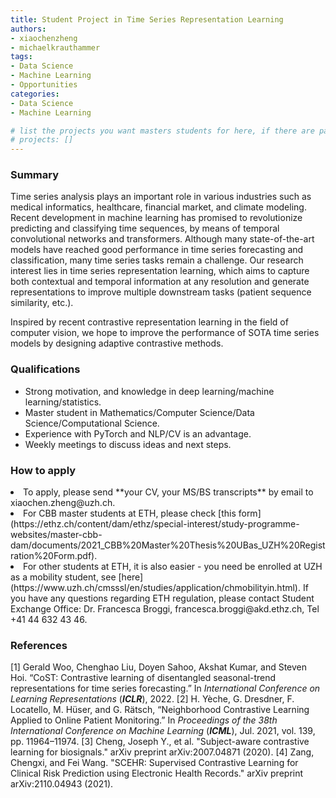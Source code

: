 ```yaml
---
title: Student Project in Time Series Representation Learning
authors:
- xiaochenzheng
- michaelkrauthammer
tags: 
- Data Science
- Machine Learning
- Opportunities
categories:
- Data Science
- Machine Learning

# list the projects you want masters students for here, if there are pages for them
# projects: []
---
```


### Summary

Time series analysis plays an important role in various industries such as medical informatics, healthcare, financial market, and climate modeling. Recent development in machine learning has promised to revolutionize predicting and classifying time sequences, by means of temporal convolutional networks and transformers. Although many state-of-the-art models have reached good performance in time series forecasting and classification, many time series tasks remain a challenge. Our research interest lies in time series representation learning, which aims to capture both contextual and temporal information at any resolution and generate representations to improve multiple downstream tasks (patient sequence similarity, etc.).

Inspired by recent contrastive representation learning in the field of computer vision, we hope to improve the performance of SOTA time series models by designing adaptive contrastive methods.

### Qualifications

<ul>
  <li>Strong motivation, and knowledge in deep learning/machine learning/statistics.</li>
  <li>Master student in Mathematics/Computer Science/Data Science/Computational Science.</li>
  <li>Experience with PyTorch and NLP/CV is an advantage.</li>
  <li>Weekly meetings to discuss ideas and next steps.</li>
</ul>


### How to apply

<li> To apply, please send **your CV, your MS/BS transcripts** by email to xiaochen.zheng@uzh.ch. </li>
<li>For CBB master students at ETH, please check [this form](https://ethz.ch/content/dam/ethz/special-interest/study-programme-websites/master-cbb-dam/documents/2021_CBB%20Master%20Thesis%20UBas_UZH%20Registration%20Form.pdf). </li>
<li>For other students at ETH, it is also easier - you need be enrolled at UZH as a mobility student, see [here](https://www.uzh.ch/cmsssl/en/studies/application/chmobilityin.html). If you have any questions regarding ETH regulation, please contact Student Exchange Office: Dr. Francesca Broggi, francesca.broggi@akd.ethz.ch, Tel +41 44 632 43 46.</li>

### References

[1] Gerald Woo, Chenghao Liu, Doyen Sahoo, Akshat Kumar, and Steven Hoi. “CoST: Contrastive learning of disentangled seasonal-trend representations for time series forecasting.” In *International Conference on Learning Representations* (***ICLR***), 2022.
[2] H. Yèche, G. Dresdner, F. Locatello, M. Hüser, and G. Rätsch, “Neighborhood Contrastive Learning Applied to Online Patient Monitoring.” In *Proceedings of the 38th International Conference on Machine Learning* (***ICML***), Jul. 2021, vol. 139, pp. 11964–11974. 
[3] Cheng, Joseph Y., et al. "Subject-aware contrastive learning for biosignals." arXiv preprint arXiv:2007.04871 (2020).
[4] Zang, Chengxi, and Fei Wang. "SCEHR: Supervised Contrastive Learning for Clinical Risk Prediction using Electronic Health Records." arXiv preprint arXiv:2110.04943 (2021).
